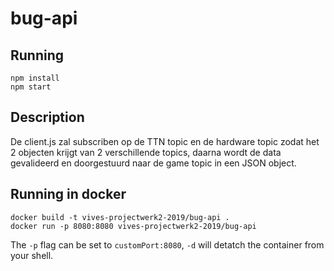 # bug-api

## Running
```
npm install
npm start
```
## Description
De client.js zal subscriben op de TTN topic en de hardware topic zodat het 2 objecten krijgt van 2 verschillende topics, daarna wordt de data gevalideerd en doorgestuurd naar de game topic in een JSON object.

## Running in docker
```
docker build -t vives-projectwerk2-2019/bug-api .
docker run -p 8080:8080 vives-projectwerk2-2019/bug-api
```
The `-p` flag can be set to `customPort:8080`, `-d` will detatch the container from your shell.

